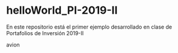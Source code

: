 # helloWorld_PI-2019-II
En este repositorio está el primer ejemplo desarrollado en clase de Portafolios de Inversión 2019-II

avion 
